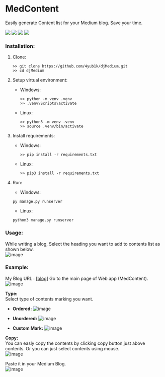 # MedContent
Easily generate Content list for your Medium blog. Save your time. 

![](https://img.shields.io/badge/Django-4.2.3-green)
![](https://img.shields.io/badge/Python-3.11.1-lightgreen)
![](https://github.com/4yub1k/djMedium/actions/workflows/djMed.yml/badge.svg)
![](https://img.shields.io/badge/Release-1.0.2-orange)

### Installation:
1. Clone:
   ```
   >> git clone https://github.com/4yub1k/djMedium.git
   >> cd djMedium
    ```
3. Setup virtual environment:
   - Windows:
      ```
      >> python -m venv .venv
      >> .venv\Scripts\activate
      ```
    - Linux:
         ```
        >> python3 -m venv .venv
        >> source .venv/bin/activate
        ```
5. Install requirements:
      - Windows:
         ```
         >> pip install -r requirements.txt
         ```
    - Linux:
       ```
       >> pip3 install -r requirements.txt
       ```
4. Run:

    - Windows:
     ```
     py manage.py runserver
     ```
    - Linux:
     ```
     python3 manage.py runserver
     ```


### Usage:
While writing a blog, Select the heading you want to add to contents list as shown below.\
![image](https://github.com/4yub1k/djMedium/assets/45902447/7b31f7da-c850-4f28-b7c7-ab005673cba9)

### Example:
My Blog URL : [[blog](https://medium.com/@4yub1k/free-deploy-django-project-to-pythonanywhere-1f3f08a6447f)]
Go to the main page of Web app (MedContent).\
![image](https://github.com/4yub1k/djMedium/assets/45902447/614267b7-8aae-4e1c-b82d-0d68ed9d75cd)

**Type:**\
Select type of contents marking you want.
- **Ordered:**
![image](https://github.com/4yub1k/djMedium/assets/45902447/45506365-3538-4d27-a15a-4a1d8d6078bb)

- **Unordered:**
![image](https://github.com/4yub1k/djMedium/assets/45902447/9a2b3f84-8a59-4c46-ad03-7c8d313f17ac)

- **Custom Mark:**
![image](https://github.com/4yub1k/djMedium/assets/45902447/7b0bb7fe-0e6c-430f-9f90-f3f1723f8c3a)

**Copy:**\
You can easly copy the contents by clicking copy button just above contents. Or you can just select contents using mouse.\
![image](https://github.com/4yub1k/djMedium/assets/45902447/ee54499e-6307-4967-b141-ffefb7ee143f)

Paste it in your Medium Blog.\
![image](https://github.com/4yub1k/djMedium/assets/45902447/d72d91b5-0335-428f-965d-292eb842b513)


